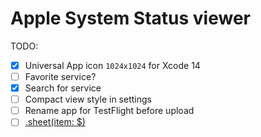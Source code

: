 # Apple System Status viewer

TODO:

- [x] Universal App icon `1024x1024` for Xcode 14
- [ ] Favorite service?
- [x] Search for service
- [ ] Compact view style in settings
- [ ] Rename app for TestFlight before upload
- [ ] [.sheet(item: $)](https://developer.apple.com/documentation/swiftui/form/sheet(item:ondismiss:content:))
